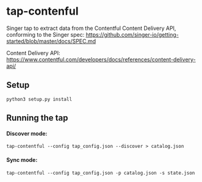 # tap-contenful

Singer tap to extract data from the Contentful Content Delivery API, conforming to the Singer
spec: https://github.com/singer-io/getting-started/blob/master/docs/SPEC.md

Content Delivery API: https://www.contentful.com/developers/docs/references/content-delivery-api/

## Setup

`python3 setup.py install`

## Running the tap

#### Discover mode:

`tap-contentful --config tap_config.json --discover > catalog.json`

#### Sync mode:

`tap-contentful --config tap_config.json -p catalog.json -s state.json`